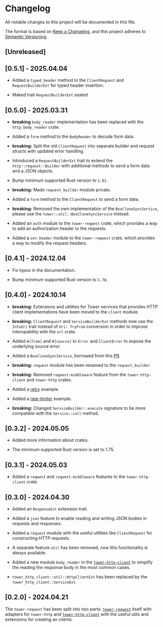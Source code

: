 # Changelog

All notable changes to this project will be documented in this file.

The format is based on [Keep a Changelog](https://keepachangelog.com/en/1.1.0/),
and this project adheres to
[Semantic Versioning](https://semver.org/spec/v2.0.0.html).

## [Unreleased]

## [0.5.1] - 2025.04.04

- Added a `typed_header` method to the `ClientRequest` and `RequestBuilderExt`
  for typed header insertion.

- Maked trait `RequestBuilderExt` sealed.

## [0.5.0] - 2025.03.31

- **breaking** `body_reader` implementation has been replaced with the
  `http_body_reader` crate.

- Added a `form` method to the `BodyReader` to decode form data.

- **breaking:** Split the old `ClientRequest` into separate builder and request
  structs with updated error handling.

- Introduced a `RequestBuilderExt` trait to extend the `http::request::Builder`
  with additional methods to send a form data and a JSON objects.

- Bump minimum supported Rust version to `1.81`.

- **breaking:** Made `request_builder` module private.

- Added a `form` method to the `ClientRequest` to send a form data.

- **breaking:** Removed the own implementation of the `BoxCloneSyncService`,
  please use the `tower::util::BoxCloneSyncService` instead.

- Added an `auth` module to the `tower-reqwest` crate, which provides a way to
  add an authorization header to the requests.

- Added a `set-header` module to the `tower-reqwest` crate, which provides a way
  to modify the request headers.

## [0.4.1] - 2024.12.04

- Fix typos in the documentation.

- Bump minimum supported Rust version to `1.78`.

## [0.4.0] - 2024.10.14

- **breaking:** Extensions and utilities for Tower services that provides HTTP
  client implementations have been moved to the `client` module.

- **breaking:** `ClientRequest` and `ServiceBuilderExt` methods now use the
  `IntoUri` trait instead of `Uri: TryFrom` conversion in order to improve
  interopability with the `url` crate.

- Added `#[from]` and `#[source]` to `Error` and `ClientError` to expose the
  underlying source error.

- Added a `BoxCloneSyncService`, borrowed from this
  [PR](https://github.com/tower-rs/tower/pull/777).

- **breaking:** `request` module has been renamed to the `request_builder`.

- **breaking:** Removed `reqwest-middleware` feature from the
  `tower-http-client` and `tower-http` crates.

- Added a [retry](tower-http-client/examples/retry.rs) example.

- Added a [rate-limiter](tower-http-client/examples/rate_limiter.rs) example.

- **breaking:** Changed `ServiceBuilder::execute` signature to be more
  compatible with the `Service::call` method.

## [0.3.2] - 2024.05.05

- Added more information about crates.

- The minimum supported Rust version is set to 1.75.

## [0.3.1] - 2024.05.03

- Added a `reqwest` and `reqwest-middleware` features to the `tower-http-client`
  crate.

## [0.3.0] - 2024.04.30

- Added an `ResponseExt` extension trait.

- Added a `json` feature to enable reading and writing JSON bodies in requests
  and responses.

- Added a `request` module with the useful utilities like `ClientRequest` for
  constructing HTTP requests.

- A separate feature `util` has been removed, now this functionality is always
  available.

- Added a new module `body_reader` in the [`tower-http-client`] to simplify the
  reading the response body in the most common cases.

- `tower_http_client::util::HttpClientExt` has been replaced by the
  `tower_http_client::ServiceExt`.

## [0.2.0] - 2024.04.21

The `tower-reqwest` has been split into two parts: [`tower-reqwest`] itself with
adapters for `tower-http` and [`tower-http-client`] with the useful utils and
extensions for creating an clients.

[`tower-http-client`]: tower-reqwest
[`tower-reqwest`]: tower-http-client
